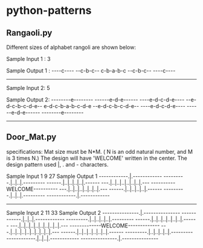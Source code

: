 # python-patterns
Rangaoli.py
-----------
Different sizes of alphabet rangoli are shown below:

Sample Input 1 :
3

Sample Output 1 :
----c----
--c-b-c--
c-b-a-b-c
--c-b-c--
----c----
*********************************************
Sample Input 2:
5

Sample Output 2:
--------e--------
------e-d-e------
----e-d-c-d-e----
--e-d-c-b-c-d-e--
e-d-c-b-a-b-c-d-e
--e-d-c-b-c-d-e--
----e-d-c-d-e----
------e-d-e------
--------e--------
***************************************************************************************************************************************
Door_Mat.py
-----------

specifications: 
Mat size must be N*M. ( N is an odd natural number, and M is 3 times N.)
The design will have 'WELCOME' written in the center.
The design pattern used |, . and - characters.

Sample Input 1
9 27
Sample Output 1
------------.|.------------
---------.|..|..|.---------
------.|..|..|..|..|.------
---.|..|..|..|..|..|..|.---
----------WELCOME----------
---.|..|..|..|..|..|..|.---
------.|..|..|..|..|.------
---------.|..|..|.---------
------------.|.------------
*********************************************
Sample Input 2
11  33
Sample Output 2
---------------.|.---------------
------------.|..|..|.------------
---------.|..|..|..|..|.---------
------.|..|..|..|..|..|..|.------
---.|..|..|..|..|..|..|..|..|.---
-------------WELCOME-------------
---.|..|..|..|..|..|..|..|..|.---
------.|..|..|..|..|..|..|.------
---------.|..|..|..|..|.---------
------------.|..|..|.------------
---------------.|.---------------
